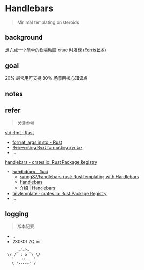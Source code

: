 # Handlebars
> Minimal templating on steroids

## background

想完成一个简单的终端动画 crate 时发现 ([Ferris艺术](./dev/cli_ferris_art.md))


## goal

20% 最常用可支持 80% 场景用核心知识点


## notes





## refer.
> 关键参考

[std::fmt - Rust](https://doc.rust-lang.org/std/fmt/index.html)

- [format_args in std - Rust](https://doc.rust-lang.org/std/macro.format_args.html)
- [Reinventing Rust formatting syntax](https://casualhacks.net/blog/2022-06-24/reinventing-rust-fmt/)
- ...

[handlebars - crates.io: Rust Package Registry](https://crates.io/crates/handlebars)

- [handlebars - Rust](https://docs.rs/handlebars/4.3.6/handlebars/index.html)
    - [sunng87/handlebars-rust: Rust templating with Handlebars](https://github.com/sunng87/handlebars-rust#readme)
    - [Handlebars](https://handlebarsjs.com/)
    - [介绍 | Handlebars](https://handlebarsjs.com/zh/guide/)
- [tinytemplate - crates.io: Rust Package Registry](https://crates.io/crates/tinytemplate)
- ...

## logging
> 版本记要

- ..
- 230301 ZQ init.



```
     _~^~^~_
 \/ /  o o  \ \/
   '_   u   _'
   \ '-----' /

```
